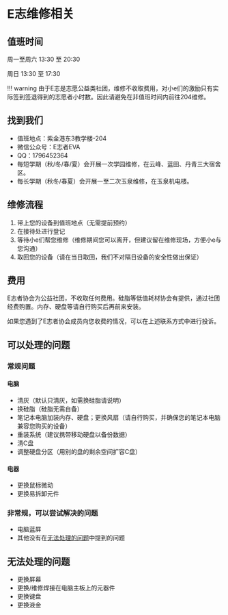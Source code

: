 # E志维修相关

## 值班时间

周一至周六 13:30 至 20:30

周日 13:30 至 17:30

!!! warning
    由于E志是志愿公益类社团，维修不收取费用，对小e们的激励只有实际签到签退得到的志愿者小时数。因此请避免在非值班时间内前往204维修。

## 找到我们

 - 值班地点：紫金港东3教学楼-204
 - 微信公众号：E志者EVA
 - QQ：1796452364
 - 每短学期（秋/冬/春/夏）会开展一次学园维修，在云峰、蓝田、丹青三大宿舍区。
 - 每长学期（秋冬/春夏）会开展一至二次玉泉维修，在玉泉机电楼。

## 维修流程

1. 带上您的设备到值班地点（无需提前预约）
2. 在接待处进行登记
3. 等待小e们帮您维修（维修期间您可以离开，但建议留在维修现场，方便小e与您沟通）
4. 取回您的设备（请在当日取回，我们不对隔日设备的安全性做出保证）

## 费用

E志者协会为公益社团，不收取任何费用。硅脂等低值耗材协会有提供，通过社团经费购置。内存、硬盘等请自行购买后再前来安装。

如果您遇到了E志者协会成员向您收费的情况，可以在上述联系方式中进行投诉。

## 可以处理的问题
### 常规问题
#### 电脑
 - 清灰（默认只清灰，如需换硅脂请说明）
 - 换硅脂（硅脂无需自备）
 - 笔记本电脑加装内存、硬盘；更换风扇（请自行购买，并确保您的笔记本电脑兼容您购买的设备）
 - 重装系统（建议携带移动硬盘以备份数据）
 - 清C盘
 - 调整硬盘分区（用别的盘的剩余空间扩容C盘）
#### 电器
 - 更换鼠标微动
 - 更换易拆卸元件

### 非常规，可以尝试解决的问题
 - 电脑蓝屏
 - 其他没有在[无法处理的问题](#无法处理的问题)中提到的问题

## 无法处理的问题
 - 更换屏幕
 - 更换/维修焊接在电脑主板上的元器件
 - 更换键盘
 - 更换液金